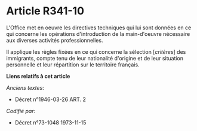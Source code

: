 # Article R341-10

L'Office met en oeuvre les directives techniques qui lui sont données en ce qui concerne les opérations d'introduction de la
main-d'oeuvre nécessaire aux diverses activités professionnelles.

Il applique les règles fixées en ce qui concerne la sélection [*critères*] des immigrants, compte tenu de leur nationalité
d'origine et de leur situation personnelle et leur répartition sur le territoire français.

**Liens relatifs à cet article**

_Anciens textes_:

  - Décret n°1946-03-26 ART. 2

_Codifié par_:

  - Décret n°73-1048 1973-11-15

